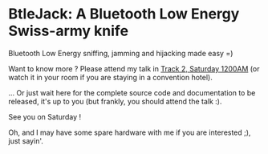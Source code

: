 BtleJack: A Bluetooth Low Energy Swiss-army knife
=================================================

Bluetooth Low Energy sniffing, jamming and hijacking made easy =)

Want to know more ? Please attend my talk in [Track 2, Saturday 1200AM](https://www.defcon.org/html/defcon-26/dc-26-speakers.html#Cauquil)
(or watch it in your room if you are staying in a convention hotel).

... Or just wait here for the complete source code and documentation
to be released, it's up to you (but frankly, you should attend the talk :).

See you on Saturday !



Oh, and I may have some spare hardware with me if you are interested ;), just sayin'.
